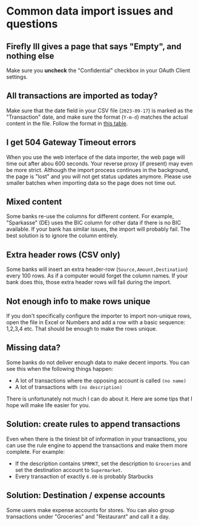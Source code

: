 # Common data import issues and questions

## Firefly III gives a page that says "Empty", and nothing else

Make sure you **uncheck** the "Confidential" checkbox in your OAuth Client settings.

## All transactions are imported as today?

Make sure that the date field in your CSV file (`2023-09-17`) is marked as the "Transaction" date, and make sure the format (`Y-m-d`) matches the actual content in the file. Follow the format in [this table](https://www.php.net/manual/en/datetime.format.php).

## I get 504 Gateway Timeout errors

When you use the web interface of the data importer, the web page will time out after abou 600 seconds. Your reverse proxy (if present) may even be more strict. Although the import process continues in the background, the page is "lost" and you will not get status updates anymore. Please use smaller batches when importing data so the page does not time out.

## Mixed content

Some banks re-use the columns for different content. For example, "Sparkasse" (DE) uses the BIC column for other data if there is no BIC available. If your bank has similar issues, the import will probably fail. The best solution is to ignore the column entirely.

## Extra header rows (CSV only)

Some banks will insert an extra header-row (`Source,Amount,Destination`) every 100 rows. As if a computer would forget the column names. If your bank does this, those extra header rows will fail during the import.

## Not enough info to make rows unique

If you don't specifically configure the importer to import non-unique rows, open the file in Excel or Numbers and add a row with a basic sequence: 1,2,3,4 etc. That should be enough to make the rows unique.

## Missing data?

Some banks do not deliver enough data to make decent imports. You can see this when the following things happen:

- A lot of transactions where the opposing account is called `(no name)`
- A lot of transactions with `(no description)`

There is unfortunately not much I can do about it. Here are some tips that I hope will make life easier for you.

## Solution: create rules to append transactions

Even when there is the tiniest bit of information in your transactions, you can use the rule engine to append the transactions
and make them more complete. For example:

- If the description contains `SPRMKT`, set the description to `Groceries` and set the destination account to `Supermarket`.
- Every transaction of exactly `6.00` is probably Starbucks

## Solution: Destination / expense accounts

Some users make expense accounts for stores. You can also group transactions under "Groceries" and "Restaurant" and call it a day.
